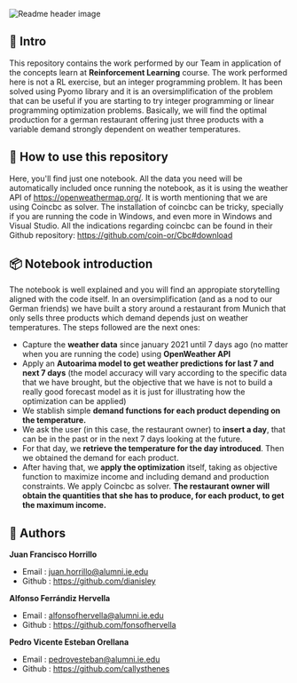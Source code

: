 ![Readme header image](https://i.imgur.com/KgHxGmA.jpg[/img][/img])


## :speech_balloon: Intro

This repository contains the work performed by our Team in application of the concepts learn at **Reinforcement Learning** course. The work performed here is not a RL exercise, but an integer programming problem. It has been solved using Pyomo library and it is an oversimplification of the problem that can be useful if you are starting to try integer programming or linear programming optimization problems. Basically, we will find the optimal production for a german restaurant offering just three products with a variable demand strongly dependent on weather temperatures.

## :rocket: How to use this repository

Here, you'll find just one notebook. All the data you need will be automatically included once running the notebook, as it is using the weather API of https://openweathermap.org/. It is worth mentioning that we are using Coincbc as solver. The installation of coincbc can be tricky, specially if you are running the code in Windows, and even more in Windows and Visual Studio. All the indications regarding coincbc can be found in their Github repository: https://github.com/coin-or/Cbc#download

## :package: Notebook introduction

The notebook is well explained and you will find an appropiate storytelling aligned with the code itself. In an oversimplification (and as a nod to our German friends) we have built a story around a restaurant from Munich that only sells three products which demand depends just on weather temperatures. The steps followed are the next ones:

- Capture the **weather data** since january 2021 until 7 days ago (no matter when you are running the code) using **OpenWeather API**
- Apply an **Autoarima model to get weather predictions for last 7 and next 7 days** (the model accuracy will vary according to the specific data that we have brought, but the objective that we have is not to build a really good forecast model as it is just for illustrating how the optimization can be applied)
- We stablish simple **demand functions for each product depending on the temperature.**
- We ask the user (in this case, the restaurant owner) to **insert a day**, that can be in the past or in the next 7 days looking at the future.
- For that day, we **retrieve the temperature for the day introduced**. Then we obtained the demand for each product.
- After having that, we **apply the optimization** itself, taking as objective function to maximize income and including demand and production constraints. We apply Coincbc as solver. **The restaurant owner will obtain the quantities that she has to produce, for each product, to get the maximum income.**

## :penguin: Authors

**Juan Francisco Horrillo** 
- Email : juan.horrillo@alumni.ie.edu
- Github : https://github.com/dianisley

**Alfonso Ferrándiz Hervella**
- Email : alfonsofhervella@alumni.ie.edu 
- Github : https://github.com/fonsofhervella

**Pedro Vicente Esteban Orellana**
- Email : pedrovesteban@alumni.ie.edu
- Github : https://github.com/callysthenes
